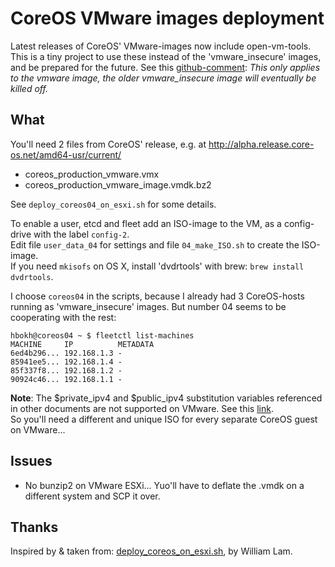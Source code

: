 # CoreOS VMware images deployment

Latest releases of CoreOS' VMware-images now include open-vm-tools.  
This is a tiny project to use these instead of the 'vmware_insecure' images, and be prepared for the future.
See this [github-comment](https://github.com/coreos/coreos-overlay/issues/499#issuecomment-58461747):  *This only applies to the vmware image, the older vmware\_insecure image will eventually be killed off.*

## What

You'll need 2 files from CoreOS' release, e.g. at http://alpha.release.core-os.net/amd64-usr/current/

- coreos_production_vmware.vmx
- coreos_production_vmware_image.vmdk.bz2

See `deploy_coreos04_on_esxi.sh` for some details.

To enable a user, etcd and fleet add an ISO-image to the VM, as a config-drive with the label `config-2`.  
Edit file `user_data_04` for settings and file `04_make_ISO.sh` to create the ISO-image.  
If you need `mkisofs` on OS X, install 'dvdrtools' with brew: `brew install dvdrtools`.

I choose `coreos04` in the scripts, because I already had 3 CoreOS-hosts running as 'vmware_insecure' images. But number 04 seems to be cooperating with the rest: 

```
hbokh@coreos04 ~ $ fleetctl list-machines  
MACHINE		IP		    METADATA  
6ed4b296...	192.168.1.3	-  
85941ee5...	192.168.1.4	-  
85f337f8...	192.168.1.2	-  
90924c46...	192.168.1.1	-
```

**Note**: The $private_ipv4 and $public_ipv4 substitution variables referenced in other documents are not supported on VMware. See this [link](https://coreos.com/docs/running-coreos/platforms/vmware/).  
So you'll need a different and unique ISO for every separate CoreOS guest on VMware...


## Issues

- No bunzip2 on VMware ESXi... Yuo'll have to deflate the .vmdk on a different system and SCP it over.

## Thanks

Inspired by & taken from: [deploy_coreos_on_esxi.sh](https://github.com/lamw/vghetto-scripts/blob/master/shell/deploy_coreos_on_esxi.sh), by William Lam.
